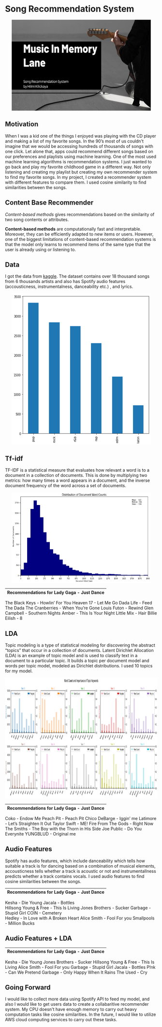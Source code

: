 # Song Recommendation System

<p align="center">
  <img width="460" height="300" src="https://github.com/hilmikilickaya/song-recommendation/blob/master/img/SongRecommender.jpg">
  </p>
  
  ## Motivation
  When I was a kid one of the things I enjoyed was playing with the CD player and making a list of my favorite songs. In the 90’s most of us couldn't imagine that we would be accessing hundreds of thousands of songs with one click. Let alone that, apps could recommend different songs based on our preferences and playlists using machine learning. One of the most used machine learning algorithms is recommendation systems. I just wanted to go back and play my favorite childhood game in a different way. Not only listening and creating my playlist but creating my own recommender system to find my favorite songs.  In my project, I created a recommender system with different features to compare them. I used cosine similarity to find similarities between the songs.
  
  ## Content Base Recommender
  *Content-based methods* gives recommendations based on the similarity of two song contents or attributes. 

 **Content-based methods** are computationally fast and interpretable. Moreover, they can be efficiently adapted to new items or users. 
However, one of the biggest limitations of content-based recommendation systems is that the model only learns to recommend items of the same type that the user is already using or listening to.
  
  
  ## Data
  
  I got the data from [kaggle](https://www.kaggle.com/imuhammad/audio-features-and-lyrics-of-spotify-songs). The dataset contains over 18 thousand songs from 6 thousands artists and also has Spotify audio features (accousticness, instrumentalness, danceability etc.) , and lyrics.
  <p align="center">
  <img width="460" height="500" src="https://github.com/hilmikilickaya/song-recommendation/blob/master/img/genre.png">
  </p>

  ## Tf-idf 
  TF-IDF is a statistical measure that evaluates how relevant a word is to a document in a collection of documents. This is done by multiplying two metrics: how many times a word appears in a document, and the inverse document frequency of the word across a set of documents.
  
  <p align="center">
  <img width="460" height="300" src="https://github.com/hilmikilickaya/song-recommendation/blob/master/img/lessbins_doc.png">
  </p>
  
  | Recommendations for Lady Gaga - Just Dance  |
  | --------------------------------------------|
   The Black Keys - Howlin’ For You
Heaven 17 - Let Me Go
Dada Life - Feed The Dada 
The Cranberries - When You’re Gone
Louis Futon - Rewind 
Glen Campbell - Southern Nights 
Amber - This Is Your Night
Little Mix - Hair
Billie Eilish - 8 


  ## LDA 
  Topic modeling is a type of statistical modeling for discovering the abstract “topics” that occur in a collection of documents. Latent Dirichlet Allocation (LDA) is an example of topic model and is used to classify text in a document to a particular topic. It builds a topic per document model and words per topic model, modeled as Dirichlet distributions. I used 10 topics for my model.
  
  <p align="center">
  <img width="900" height="400" src="https://github.com/hilmikilickaya/song-recommendation/blob/master/img/topicwords.png.png">
  </p>
  
  | Recommendations for Lady Gaga - Just Dance  |
  | --------------------------------------------|
   Coko - Endow Me
Peach Pit - Peach Pit 
Chico DeBarge - Iggin’ me
Latimore - Let’s Straighten It Out
Taylor Swift - ME!
Fire From The Gods - Right Now 
The Smiths - The Boy with the Thorn in His Side
Joe Public - Do You Everynite
YUNGBLUD - Original me 

  
  ## Audio Features
   Spotify has audio features, which include danceability which tells how suitable a track is for dancing based on a combination of musical elements, accousticness tells whether a track is acoustic or not and instrumentallness predicts whether a track contains vocals. I used audio features to find cosine similarities between the songs. 

  | Recommendations for Lady Gaga - Just Dance  |
  | --------------------------------------------|
   Kesha - Die Young
Jacala - Bottles  
Hillsong Young & Free - This Is Living
Jones Brothers - Sucker
Garbage - Stupid Girl
COIN - Cemetery  
Hedley - In Love with A Broken Heart
Alice Smith - Fool For you
Smallpools - Million Bucks

  
  ## Audio Features + LDA
  | Recommendations for Lady Gaga - Just Dance  |
  | --------------------------------------------|
   Kesha - Die Young
Jones Brothers - Sucker 
Hillsong Young & Free - This Is Living
Alice Smith - Fool For you
Garbage - Stupid Girl
Jacala - Bottles 
P!nk - Can We Pretend
Garbage - Only Happy  When It Rains
The Used - Cry



## Going Forward
I would like to collect more data using Spotify API to feed my model, and also I would like to get users data to create a collabaritive recommender system. My CPU doesn't have enough memory to carry out heavy computation tasks like cosine similarities. In the future, I would like to utilize AWS cloud computing services to carry out these tasks. 
